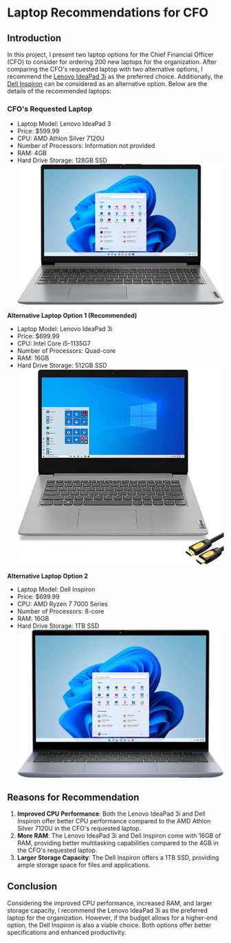 # Laptop Recommendations for CFO

## Introduction
In this project, I present two laptop options for the Chief Financial Officer (CFO) to consider for ordering 200 new laptops for the organization. After comparing the CFO's requested laptop with two alternative options, I recommend the [Lenovo IdeaPad 3i](https://www.example.com/lenovo-ideapad-3i) as the preferred choice. Additionally, the [Dell Inspiron](https://www.example.com/dell-inspiron) can be considered as an alternative option. Below are the details of the recommended laptops:

### CFO's Requested Laptop
- Laptop Model: Lenovo IdeaPad 3
- Price: $599.99
- CPU: AMD Athlon Silver 7120U
- Number of Processors: Information not provided
- RAM: 4GB
- Hard Drive Storage: 128GB SSD
  ![CFO](CFO.jpg)

**Alternative Laptop Option 1 (Recommended)**
- Laptop Model: Lenovo IdeaPad 3i
- Price: $699.99
- CPU: Intel Core i5-1135G7
- Number of Processors: Quad-core
- RAM: 16GB
- Hard Drive Storage: 512GB SSD
  ![Alternative Laptop Option 1 Image](OPT1.jpg)

**Alternative Laptop Option 2**
- Laptop Model: Dell Inspiron
- Price: $699.99
- CPU: AMD Ryzen 7 7000 Series
- Number of Processors: 8-core
- RAM: 16GB
- Hard Drive Storage: 1TB SSD
  ![Alternative Laptop Option 2 Image](OPT2.jpg)

## Reasons for Recommendation
1. **Improved CPU Performance**: Both the Lenovo IdeaPad 3i and Dell Inspiron offer better CPU performance compared to the AMD Athlon Silver 7120U in the CFO's requested laptop.
2. **More RAM**: The Lenovo IdeaPad 3i and Dell Inspiron come with 16GB of RAM, providing better multitasking capabilities compared to the 4GB in the CFO's requested laptop.
3. **Larger Storage Capacity**: The Dell Inspiron offers a 1TB SSD, providing ample storage space for files and applications.

## Conclusion
Considering the improved CPU performance, increased RAM, and larger storage capacity, I recommend the Lenovo IdeaPad 3i as the preferred laptop for the organization. However, if the budget allows for a higher-end option, the Dell Inspiron is also a viable choice. Both options offer better specifications and enhanced productivity.


